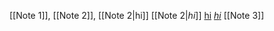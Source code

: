 [[Note 1]], 
[[Note 2]], 
[[Note 2|hi]]
[[Note 2|$hi$]]
[hi](Note%202.md)
[$hi$](Note%202.md)
[[Note 3]]